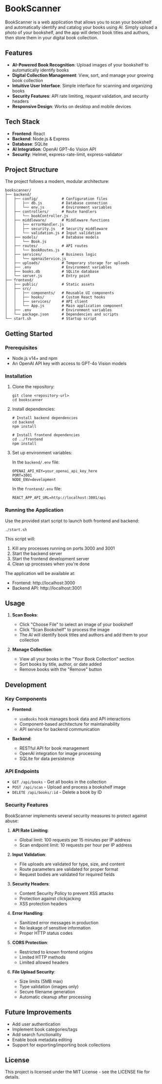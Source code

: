 # BookScanner

BookScanner is a web application that allows you to scan your bookshelf and automatically identify and catalog your books using AI. Simply upload a photo of your bookshelf, and the app will detect book titles and authors, then store them in your digital book collection.

## Features

- **AI-Powered Book Recognition**: Upload images of your bookshelf to automatically identify books
- **Digital Collection Management**: View, sort, and manage your growing book collection
- **Intuitive User Interface**: Simple interface for scanning and organizing books
- **Security Features**: API rate limiting, request validation, and security headers
- **Responsive Design**: Works on desktop and mobile devices

## Tech Stack

- **Frontend**: React
- **Backend**: Node.js & Express
- **Database**: SQLite
- **AI Integration**: OpenAI GPT-4o Vision API
- **Security**: Helmet, express-rate-limit, express-validator

## Project Structure

The project follows a modern, modular architecture:

```
bookscanner/
├── backend/
│   ├── config/           # Configuration files
│   │   ├── db.js         # Database connection
│   │   └── env.js        # Environment variables
│   ├── controllers/      # Route handlers
│   │   └── bookController.js
│   ├── middleware/       # Middleware functions
│   │   ├── errorHandler.js
│   │   ├── security.js   # Security middleware
│   │   └── validation.js # Input validation
│   ├── models/           # Database models
│   │   └── Book.js
│   ├── routes/           # API routes
│   │   └── bookRoutes.js
│   ├── services/         # Business logic
│   │   └── openaiService.js
│   ├── uploads/          # Temporary storage for uploads
│   ├── .env              # Environment variables
│   ├── books.db          # SQLite database
│   └── server.js         # Entry point
├── frontend/
│   ├── public/           # Static assets
│   ├── src/
│   │   ├── components/   # Reusable UI components
│   │   ├── hooks/        # Custom React hooks
│   │   ├── services/     # API client
│   │   └── App.js        # Main application component
│   ├── .env              # Environment variables
│   └── package.json      # Dependencies and scripts
└── start.sh              # Startup script
```

## Getting Started

### Prerequisites

- Node.js v14+ and npm
- An OpenAI API key with access to GPT-4o Vision models

### Installation

1. Clone the repository:
   ```
   git clone <repository-url>
   cd bookscanner
   ```

2. Install dependencies:
   ```
   # Install backend dependencies
   cd backend
   npm install

   # Install frontend dependencies
   cd ../frontend
   npm install
   ```

3. Set up environment variables:
   
   In the `backend/.env` file:
   ```
   OPENAI_API_KEY=your_openai_api_key_here
   PORT=3001
   NODE_ENV=development
   ```

   In the `frontend/.env` file:
   ```
   REACT_APP_API_URL=http://localhost:3001/api
   ```

### Running the Application

Use the provided start script to launch both frontend and backend:

```
./start.sh
```

This script will:
1. Kill any processes running on ports 3000 and 3001
2. Start the backend server
3. Start the frontend development server
4. Clean up processes when you're done

The application will be available at:
- Frontend: http://localhost:3000
- Backend API: http://localhost:3001

## Usage

1. **Scan Books**:
   - Click "Choose File" to select an image of your bookshelf
   - Click "Scan Bookshelf" to process the image
   - The AI will identify book titles and authors and add them to your collection

2. **Manage Collection**:
   - View all your books in the "Your Book Collection" section
   - Sort books by title, author, or date added
   - Remove books with the "Remove" button

## Development

### Key Components

- **Frontend**:
  - `useBooks` hook manages book data and API interactions
  - Component-based architecture for maintainability
  - API service for backend communication

- **Backend**:
  - RESTful API for book management
  - OpenAI integration for image processing
  - SQLite for data persistence

### API Endpoints

- `GET /api/books` - Get all books in the collection
- `POST /api/scan` - Upload and process a bookshelf image
- `DELETE /api/books/:id` - Delete a book by ID

### Security Features

BookScanner implements several security measures to protect against abuse:

1. **API Rate Limiting**:
   - Global limit: 100 requests per 15 minutes per IP address
   - Scan endpoint limit: 10 requests per hour per IP address

2. **Input Validation**:
   - File uploads are validated for type, size, and content
   - Route parameters are validated for proper format
   - Request bodies are validated for required fields

3. **Security Headers**:
   - Content Security Policy to prevent XSS attacks
   - Protection against clickjacking
   - XSS protection headers

4. **Error Handling**:
   - Sanitized error messages in production
   - No leakage of sensitive information
   - Proper HTTP status codes

5. **CORS Protection**:
   - Restricted to known frontend origins
   - Limited HTTP methods
   - Limited allowed headers

6. **File Upload Security**:
   - Size limits (5MB max)
   - Type validation (images only)
   - Secure filename generation
   - Automatic cleanup after processing

## Future Improvements

- Add user authentication
- Implement book categories/tags
- Add search functionality
- Enable book metadata editing
- Support for exporting/importing book collections

## License

This project is licensed under the MIT License - see the LICENSE file for details.